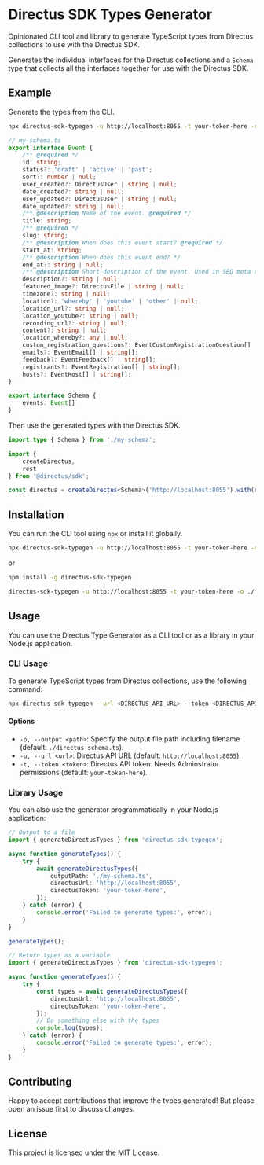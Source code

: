 # Directus SDK Types Generator

Opinionated CLI tool and library to generate TypeScript types from Directus collections to use with the Directus SDK.

Generates the individual interfaces for the Directus collections and a `Schema` type that collects all the interfaces together for use with the Directus SDK.

## Example

Generate the types from the CLI.

```bash
npx directus-sdk-typegen -u http://localhost:8055 -t your-token-here -o ./my-schema.ts
```

```typescript
// my-schema.ts
export interface Event {
	/** @required */
	id: string;
	status?: 'draft' | 'active' | 'past';
	sort?: number | null;
	user_created?: DirectusUser | string | null;
	date_created?: string | null;
	user_updated?: DirectusUser | string | null;
	date_updated?: string | null;
	/** @description Name of the event. @required */
	title: string;
	/** @required */
	slug: string;
	/** @description When does this event start? @required */
	start_at: string;
	/** @description When does this event end? */
	end_at?: string | null;
	/** @description Short description of the event. Used in SEO meta description. */
	description?: string | null;
	featured_image?: DirectusFile | string | null;
	timezone?: string | null;
	location?: 'whereby' | 'youtube' | 'other' | null;
	location_url?: string | null;
	location_youtube?: string | null;
	recording_url?: string | null;
	content?: string | null;
	location_whereby?: any | null;
	custom_registration_questions?: EventCustomRegistrationQuestion[] | string[];
	emails?: EventEmail[] | string[];
	feedback?: EventFeedback[] | string[];
	registrants?: EventRegistration[] | string[];
	hosts?: EventHost[] | string[];
}

export interface Schema {
	events: Event[]
}
```

Then use the generated types with the Directus SDK.

```typescript
import type { Schema } from './my-schema';

import {
	createDirectus,
    rest
} from '@directus/sdk';

const directus = createDirectus<Schema>('http://localhost:8055').with(rest())
```

## Installation

You can run the CLI tool using `npx` or install it globally.

```bash
npx directus-sdk-typegen -u http://localhost:8055 -t your-token-here -o ./my-schema.ts
```

or

```bash
npm install -g directus-sdk-typegen
```

```bash
directus-sdk-typegen -u http://localhost:8055 -t your-token-here -o ./my-schema.ts
```

## Usage

You can use the Directus Type Generator as a CLI tool or as a library in your Node.js application.

### CLI Usage

To generate TypeScript types from Directus collections, use the following command:

```bash
npx directus-sdk-typegen --url <DIRECTUS_API_URL> --token <DIRECTUS_API_TOKEN> --output <OUTPUT_FILE_PATH>
```

#### Options
- `-o, --output <path>`: Specify the output file path including filename (default: `./directus-schema.ts`).
- `-u, --url <url>`: Directus API URL (default: `http://localhost:8055`).
- `-t, --token <token>`: Directus API token. Needs Adminstrator permissions (default: `your-token-here`).

### Library Usage

You can also use the generator programmatically in your Node.js application:

```typescript
// Output to a file
import { generateDirectusTypes } from 'directus-sdk-typegen';

async function generateTypes() {
    try {
        await generateDirectusTypes({
            outputPath: './my-schema.ts',
            directusUrl: 'http://localhost:8055',
            directusToken: 'your-token-here',
        });
    } catch (error) {
        console.error('Failed to generate types:', error);
    }
}

generateTypes();
```

```typescript
// Return types as a variable
import { generateDirectusTypes } from 'directus-sdk-typegen';

async function generateTypes() {
    try {
        const types = await generateDirectusTypes({
            directusUrl: 'http://localhost:8055',
            directusToken: 'your-token-here',
        });
        // Do something else with the types
        console.log(types);
    } catch (error) {
        console.error('Failed to generate types:', error);
    }
}
```


## Contributing

Happy to accept contributions that improve the types generated! But please open an issue first to discuss changes.

## License

This project is licensed under the MIT License.
